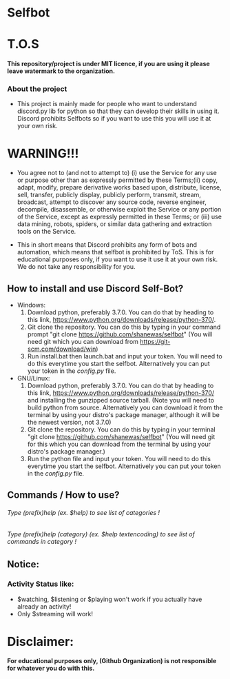 # Selfbot


# T.O.S
#### This repository/project is under MIT licence, if you are using it please leave watermark to the organization.


### About the project

- This project is mainly made for people who want to understand discord.py lib for python so that they can develop their skills in using it. Discord prohibits Selfbots so if you want to use this you will use it at your own risk.

# WARNING!!!

- You agree not to (and not to attempt to) (i) use the Service for any use or purpose other than as expressly permitted by these Terms;(ii) copy, adapt, modify, prepare derivative works based upon, distribute, license, sell, transfer, publicly display, publicly perform, transmit, stream, broadcast, attempt to discover any source code, reverse engineer, decompile, disassemble, or otherwise exploit the Service or any portion of the Service, except as expressly permitted in these Terms; or (iii) use data mining, robots, spiders, or similar data gathering and extraction tools on the Service.

- This in short means that Discord prohibits any form of bots and automation, which means that selfbot is prohibited by ToS. This is for educational purposes only, if you want to use it use it at your own risk. We do not take any responsibility for you.



## How to install and use Discord Self-Bot?
- Windows:
    1. Download python, preferably 3.7.0. You can do that by heading to this link, https://www.python.org/downloads/release/python-370/. 
    2. Git clone the repository. You can do this by typing in your command prompt "git clone https://github.com/shanewas/selfbot" (You will need git which you can download from https://git-scm.com/download/win)
    3. Run install.bat then launch.bat and input your token. You will need to do this everytime you start the selfbot. Alternatively you can put your token in the *config.py* file.
- GNU/Linux:
    1. Download python, preferably 3.7.0. You can do that by heading to this link, https://www.python.org/downloads/release/python-370/ and installing the gunzipped source tarball. (Note you will need to build python from source. Alternatively you can download it from the terminal by using your distro's package manager, although it will be the newest version, not 3.7.0)
    2. Git clone the repository. You can do this by typing in your terminal "git clone https://github.com/shanewas/selfbot" (You will need git for this which you can download from the terminal by using your distro's package manager.)
    3. Run the python file and input your token. You will need to do this everytime you start the selfbot. Alternatively you can put your token in the *config.py* file.
    



## Commands / How to use?
###### Type (prefix)help (ex. $help) to see list of categories !
###### Type (prefix)help (category) (ex. $help textencoding) to see list of commands in category !





<!---

## Commands

## You can see this by typing (prefix)help in any discord channel.



### Activity:

$**listening** *(text)* - Shows listening status.       

$**playing** *(text)* - Shows playing status. 

$**stopactivity** - Stops activity.

$**streaming** *(text)* - Shows streaming status.

$**watching** *(text)* - Shows watching status. 





### Fun:



$**cat** - Sends a cute cat image.

$**dog** - Sends a cute dog image.

$**dick** *@user* - Shows user dick size.                                                                                

$**hug** *@user* - Sends a hug to user.

$**kiss** *@user* - Sends a kiss to user.                                                                            

$**meme** - Sends a meme.         

$**nitro** - Sends a nitro.                                                                                           

$**slap** *@user* - Sends a slap to user.                                                                                 
                                                       

### Main:

$**ascii** *(message)* - Sends message as ascii art.    

$**av** - Sends your avatar in the chat.            

$**embed** *(message)* - Sends embed message.   

$**guildicon** - Shows server(guild) icon.     

$**hypesquad** *(badge)* - Changes your hypesquad badge.                                                                  

$**purge** *(number of messages)* - Deletes messages.      

$**serverinfo** - Shows server info.

$**suggest** *Question* - Sends question with embed leaving thumbsup & thumbsdown sign.

$**whois** *Tag(User)* - Sends info about user.

$**geoip** *ip* - Looks up geoip data of an IP address provided.
                                                                        




### Currency:

$**btc** - Shows Bitcoin Price.

$**doge** - Shows Doge price.

$**eth** - Shows Ethereum price.

$**XMR** - Shows Monero price.

$**xrp** - Shows Ripple Price.


###### Notice: More values will be added soon!








### Emoticons:

#### $**listemoticons** - Lists all the cool emoticons you can send because there are too many to list on this README file.


### Text Encoding:

$**encode_base64** *(word/message)* - Encodes text with Base64.                                                                  

$**encode_leet** *(word/message)* - Encodes text with leet speak (if you don't know what is leet it is basicly hacker language).

$**encode_md5** *(word/message)* - Encodes text with MD5 hash.   


$**encode_sha1** *(word/message)* - Encodes text with Sha1.

$**encode_sha224** *(word/message)* - Encodes text wish SHA224.

$**encode_sha384** *(word/message)* - Encodes text with Sha384.

$**Encode_sha251** *(word/message)* - Encodes text with Sha512.



### Mass:

$**massreact** *:(emoji):* - Reacts to last 20 messages with emojis.

$**spam** *number* *message* - Spams message number of times.

## End of commands.


-->

## Notice:

### Activity Status like:
- $watching, $listening or $playing won't work if you actually have already an activity! 
- Only $streaming will work!


# Disclaimer:

#### For educational purposes only, (Github Organization) is not responsible for whatever you do with this.
